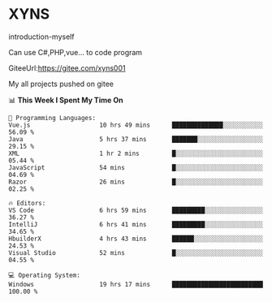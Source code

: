 # XYNS
introduction-myself

Can use C#,PHP,vue... to code program

GiteeUrl:https://gitee.com/xyns001

My all projects pushed on gitee

<!--START_SECTION:waka-->
📊 **This Week I Spent My Time On** 

```text
💬 Programming Languages: 
Vue.js                   10 hrs 49 mins      ██████████████░░░░░░░░░░░   56.09 % 
Java                     5 hrs 37 mins       ███████░░░░░░░░░░░░░░░░░░   29.15 % 
XML                      1 hr 2 mins         █░░░░░░░░░░░░░░░░░░░░░░░░   05.44 % 
JavaScript               54 mins             █░░░░░░░░░░░░░░░░░░░░░░░░   04.69 % 
Razor                    26 mins             █░░░░░░░░░░░░░░░░░░░░░░░░   02.25 % 

🔥 Editors: 
VS Code                  6 hrs 59 mins       █████████░░░░░░░░░░░░░░░░   36.27 % 
IntelliJ                 6 hrs 41 mins       █████████░░░░░░░░░░░░░░░░   34.65 % 
HbuilderX                4 hrs 43 mins       ██████░░░░░░░░░░░░░░░░░░░   24.53 % 
Visual Studio            52 mins             █░░░░░░░░░░░░░░░░░░░░░░░░   04.55 % 

💻 Operating System: 
Windows                  19 hrs 17 mins      █████████████████████████   100.00 % 
```


<!--END_SECTION:waka-->
